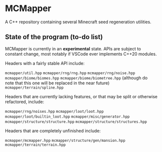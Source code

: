 # MCMapper

A C++ repository containing several Minecraft seed regeneration utilities.

## State of the program (to-do list)

MCMapper is currently in an **experimental** state. APIs are subject to constant change, most notably if VSCode ever implements C++20 modules.

Headers with a fairly stable API include:

`mcmapper/util.hpp`
`mcmapper/rng/rng.hpp`
`mcmapper/rng/noise.hpp`
`mcmapper/biome/biomes.hpp`
`mcmapper/biome/biometree.hpp` (although do note that this one will be replaced in the near future)
`mcmapper/terrain/spline.hpp`

Headers that are currently lacking features, or that may be split or otherwise refactored, include:

`mcmapper/rng/noises.hpp`
`mcmapper/loot/loot.hpp`
`mcmapper/loot/builtin_loot.hpp`
`mcmapper/misc/generator.hpp`
`mcmapper/structure/structure.hpp`
`mcmapper/structure/structures.hpp`

Headers that are completely unfinished include:

`mcmapper/mcmapper.hpp`
`mcmapper/structure/gen/mansion.hpp`
`mcmapper/terrain/terrain.hpp`
